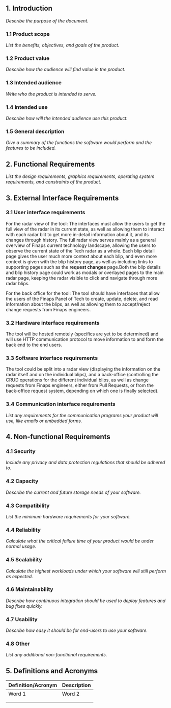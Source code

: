 ## 1. Introduction

_Describe the purpose of the document._

### 1.1 Product scope

_List the benefits, objectives, and goals of the product._

### 1.2 Product value

_Describe how the audience will find value in the product._

### 1.3 Intended audience

_Write who the product is intended to serve._

### 1.4 Intended use

_Describe how will the intended audience use this product._

### 1.5 General description

_Give a summary of the functions the software would perform and the features to be included._

## 2. Functional Requirements

_List the design requirements, graphics requirements, operating system requirements, and constraints of the product._

## 3. External Interface Requirements

### 3.1 User interface requirements

For the radar view of the tool:
The interfaces must allow the users to get the full view of the radar in its current state, as well as allowing them to interact with each radar blit to get more in-detail information about it, and its changes through history. The full radar view serves mainly as a general overview of Finaps current technology landscape, allowing the users to observe the current state of the Tech radar as a whole. Each blip detail page gives the user much more context about each blip, and even more context is given with the blip history page, as well as including links to supporting pages such as the **request changes** page.Both the blip details and blip history page could work as modals or overlayed pages to the main radar page, keeping the radar visible to click and navigate through more radar blips.

For the back office for the tool: 
The tool should have interfaces that allow the users of the Finaps Panel of Tech to create, update, delete, and read information about the blips, as well as allowing them to accept/reject change requests from Finaps engineers.

### 3.2 Hardware interface requirements

The tool will be hosted remotely (specifics are yet to be determined) and will use HTTP communication protocol to move information to and form the back end to the end users.

### 3.3 Software interface requirements

The tool could be split into a radar view (displaying the information on the radar itself and on the individual blips), and a back-office (controlling the CRUD operations for the different individual blips, as well as change requests from Finaps engineers, either from Pull Requests, or from the back-office request system, depending on which one is finally selected).



### 3.4 Communication interface requirements

_List any requirements for the communication programs your product will use, like emails or embedded forms._

## 4. Non-functional Requirements

### 4.1 Security

_Include any privacy and data protection regulations that should be adhered to._

### 4.2 Capacity

_Describe the current and future storage needs of your software._

### 4.3 Compatibility

_List the minimum hardware requirements for your software._

### 4.4 Reliability

_Calculate what the critical failure time of your product would be under normal usage._

### 4.5 Scalability

_Calculate the highest workloads under which your software will still perform as expected._

### 4.6 Maintainability

_Describe how continuous integration should be used to deploy features and bug fixes quickly._

### 4.7 Usability

_Describe how easy it should be for end-users to use your software._

### 4.8 Other

_List any additional non-functional requirements._

## 5. Definitions and Acronyms

| Definition/Acronym | Description |
| ------------------ | ----------- |
| Word 1             | Word 2      |
|                    |             |
|                    |             |
